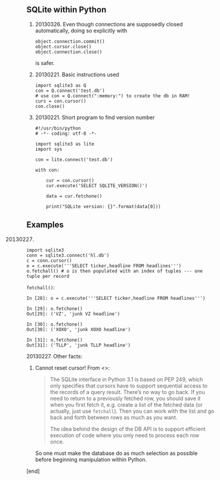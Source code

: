 SQLite within Python
--------------------

1.  ​20130326. Even though connections are supposedly closed
    automatically, doing so explicitly with

        object.connection.commit()
        object.cursor.close()
        object.connection.close()

    is safer.

2.  ​20130221. Basic instructions used

        import sqlite3 as Q
        con = Q.connect('test.db')
        # use con = Q.connect(":memory:") to create the db in RAM!
        curs = con.cursor()
        con.close()

3.  ​20130221. Short program to find version number

        #!/usr/bin/python
        # -*- coding: utf-8 -*-

        import sqlite3 as lite
        import sys

        con = lite.connect('test.db')

        with con:
            
            cur = con.cursor()    
            cur.execute('SELECT SQLITE_VERSION()')
            
            data = cur.fetchone()
            
            print("SQLite version: {}".format(data[0]))

Examples
--------

20130227.

    import sqlite3
    conn = sqlite3.connect('hl.db')
    c = conn.cursor()
    o = c.execute('''SELECT ticker,headline FROM headlines''')
    o.fetchall() # o is then populated with an index of tuples --- one tuple per record

`fetchall()`:

    In [28]: o = c.execute('''SELECT ticker,headline FROM headlines''')

    In [29]: o.fetchone()
    Out[29]: ('VZ', 'junk VZ headline')

    In [30]: o.fetchone()
    Out[30]: ('XOXO', 'junk XOXO headline')

    In [31]: o.fetchone()
    Out[31]: ('TLLP', 'junk TLLP headline')

​20130227. Other facts:

1.  Cannot reset cursor! From <>:

    > The SQLite interface in Python 3.1 is based on PEP 249, which only
    > specifies that cursors have to support sequential access to the
    > records of a query result. There’s no way to go back. If you need
    > to return to a previously fetched row, you should save it when you
    > first fetch it, e.g. create a list of the fetched data (or
    > actually, just use `fetchall`). Then you can work with the list
    > and go back and forth between rows as much as you want.
    >
    > The idea behind the design of the DB API is to support efficient
    > execution of code where you only need to process each row once.

    So one must make the database do as much selection as possible
    before beginning manipulation within Python.


[end]
